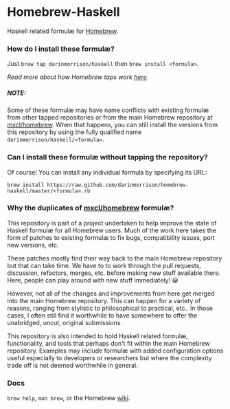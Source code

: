 # Homebrew-Haskell
Haskell related formulæ for [Homebrew](http://brew.sh).

### How do I install these formulæ?
Just `brew tap darinmorrison/haskell` then `brew install <formula>`.

_Read more about how Homebrew taps work [here](https://github.com/mxcl/homebrew/wiki/brew-tap)._

##### NOTE:
Some of these formulæ may have name conflicts with existing formulæ from other tapped repositories or from the main Homebrew repository at [mxcl/homebrew][]. When that happens, you can still install the versions from this repository by using the fully qualified name `darinmorrison/haskell/<formula>`.

### Can I install these formulæ without tapping the repository?
Of course! You can install any individual formula by specifying its URL:

    brew install https://raw.github.com/darinmorrison/homebrew-haskell/master/<formula>.rb

### Why the duplicates of  [mxcl/homebrew][] formulæ?
This repository is part of a project undertaken to help improve the state of Haskell formulæ for all Homebrew users. Much of the work here takes the form of patches to existing formulæ to fix bugs, compatibility issues, port new versions, etc.

These patches mostly find their way back to the main Homebrew repository but that can take time. We have to to work through the pull requests, discussion, refactors, merges, etc. before making new stuff available there. Here, people can play around with new stuff immediately! :grinning:

However, not all of the changes and improvements from here get merged into the main Homebrew repository. This can happen for a variety of reasons, ranging from stylistic to philosophical to practical, etc.. In those cases, I often still find it worthwhile to have somewhere to offer the unabridged, uncut, original submissions.

This repository is also intended to hold Haskell related formulæ, functionality, and tools that perhaps don't fit within the main Homebrew repository. Examples may include formulæ with added configuration options useful especially to developers or researchers but where the complexity trade off is not deemed worthwhile in general.

### Docs
`brew help`, `man brew`, or the Homebrew [wiki][].

[mxcl/homebrew]:https://github.com/mxcl/homebrew
[wiki]:http://wiki.github.com/mxcl/homebrew
